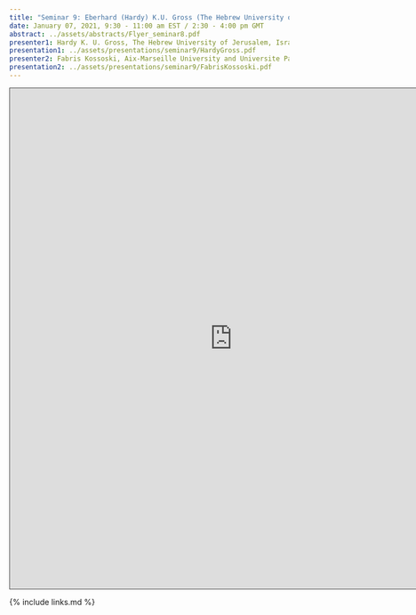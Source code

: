 ```yaml
---
title: "Seminar 9: Eberhard (Hardy) K.U. Gross (The Hebrew University of Jerusalem, Israel) and Fabris Kossoski (Aix-Marseille University and Universite Paul Sabatier, France)"
date: January 07, 2021, 9:30 - 11:00 am EST / 2:30 - 4:00 pm GMT
abstract: ../assets/abstracts/Flyer_seminar8.pdf
presenter1: Hardy K. U. Gross, The Hebrew University of Jerusalem, Israel
presentation1: ../assets/presentations/seminar9/HardyGross.pdf
presenter2: Fabris Kossoski, Aix-Marseille University and Universite Paul Sabatier, France
presentation2: ../assets/presentations/seminar9/FabrisKossoski.pdf
---
```



<iframe src="https://ub.hosted.panopto.com/Panopto/Pages/Embed.aspx?id=d891ad9d-f412-47cd-b001-aca901160b79
&autoplay=false&offerviewer=true&showtitle=true&showbrand=false&start=0&interactivity=all" height="900" width="800"
 style="border: 1px solid #464646;" allowfullscreen allow="autoplay"></iframe>


{% include links.md %}

